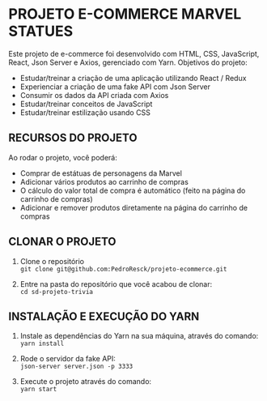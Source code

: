 # PROJETO E-COMMERCE MARVEL STATUES 

Este projeto de e-commerce foi desenvolvido com HTML, CSS, JavaScript, React, Json Server e Axios, gerenciado com Yarn.
Objetivos do projeto: 

* Estudar/treinar a criação de uma aplicação utilizando React / Redux
* Experienciar a criação de uma fake API com Json Server 
* Consumir os dados da API criada com Axios
* Estudar/treinar conceitos de JavaScript
* Estudar/treinar estilização usando CSS

## RECURSOS DO PROJETO

Ao rodar o projeto, você poderá:

* Comprar de estátuas de personagens da Marvel
* Adicionar vários produtos ao carrinho de compras
* O cálculo do valor total de compra é automático (feito na página do carrinho de compras)
* Adicionar e remover produtos diretamente na página do carrinho de compras



## CLONAR O PROJETO

1. Clone o repositório <br>
`git clone git@github.com:PedroResck/projeto-ecommerce.git`

2. Entre na pasta do repositório que você acabou de clonar: <br>
`cd sd-projeto-trivia`

## INSTALAÇÃO E EXECUÇÃO DO YARN

1. Instale as dependências do Yarn na sua máquina, através do comando: <br> 
` yarn install `

2. Rode o servidor da fake API: <br>
` json-server server.json -p 3333 `

3. Execute o projeto através do comando: <br>
` yarn start `
  

